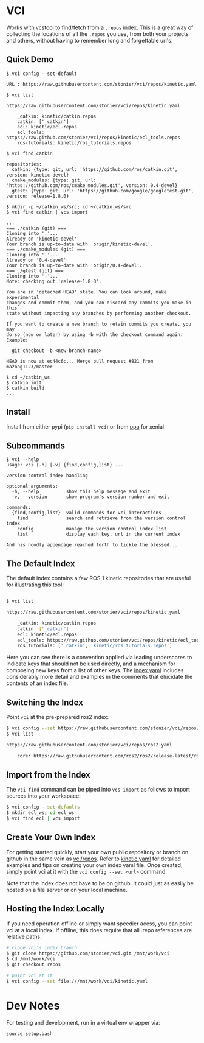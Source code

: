 # VCI

Works with vcstool to find/fetch from a `.repos` index.
This is a great way of collecting the locations of all the `.repos`
you use, from both your projects and others, without having to remember
long and forgettable url's.

## Quick Demo

```
$ vci config --set-default

URL : https://raw.githubusercontent.com/stonier/vci/repos/kinetic.yaml

$ vci list

https://raw.githubusercontent.com/stonier/vci/repos/kinetic.yaml

    _catkin: kinetic/catkin.repos
    catkin: ['_catkin']
    ecl: kinetic/ecl.repos
    ecl_tools: https://raw.github.com/stonier/vci/repos/kinetic/ecl_tools.repos
    ros-tutorials: kinetic/ros_tutorials.repos

$ vci find catkin

repositories:
  catkin: {type: git, url: 'https://github.com/ros/catkin.git', version: kinetic-devel}
  cmake_modules: {type: git, url: 'https://github.com/ros/cmake_modules.git', version: 0.4-devel}
  gtest: {type: git, url: 'https://github.com/google/googletest.git', version: release-1.8.0}

$ mkdir -p ~/catkin_ws/src; cd ~/catkin_ws/src
$ vci find catkin | vcs import

...
=== ./catkin (git) ===
Cloning into '.'...
Already on 'kinetic-devel'
Your branch is up-to-date with 'origin/kinetic-devel'.
=== ./cmake_modules (git) ===
Cloning into '.'...
Already on '0.4-devel'
Your branch is up-to-date with 'origin/0.4-devel'.
=== ./gtest (git) ===
Cloning into '.'...
Note: checking out 'release-1.8.0'.

You are in 'detached HEAD' state. You can look around, make experimental
changes and commit them, and you can discard any commits you make in this
state without impacting any branches by performing another checkout.

If you want to create a new branch to retain commits you create, you may
do so (now or later) by using -b with the checkout command again. Example:

  git checkout -b <new-branch-name>

HEAD is now at ec44c6c... Merge pull request #821 from mazong1123/master

$ cd ~/catkin_ws
$ catkin init
$ catkin build
...
```

## Install

Install from either pypi (`pip install vci`) or from
[ppa](https://launchpad.net/~d-stonier/+archive/ubuntu/snorriheim) for xenial.

## Subcommands

```
$ vci --help
usage: vci [-h] [-v] {find,config,list} ...

version control index handling

optional arguments:
  -h, --help          show this help message and exit
  -v, --version       show program's version number and exit

commands:
  {find,config,list}  valid commands for vci interactions
    find              search and retrieve from the version control index
    config            manage the version control index list
    list              display each key, url in the current index

And his noodly appendage reached forth to tickle the blessed...
```

## The Default Index

The default index contains a few ROS 1 kinetic repositories that
are useful for illustrating this tool:

```bash

$ vci list

https://raw.githubusercontent.com/stonier/vci/repos/kinetic.yaml

    _catkin: kinetic/catkin.repos
    catkin: ['_catkin']
    ecl: kinetic/ecl.repos
    ecl_tools: https://raw.github.com/stonier/vci/repos/kinetic/ecl_tools.repos
    ros_tutorials: ['_catkin', 'kinetic/ros_tutorials.repos']
```

Here you can see there is a convention applied via leading underscores
to indicate keys that should not be used directly, and a mechanism for
composing new keys from a list of other keys.
The [index yaml](https://raw.githubusercontent.com/stonier/vci/repos/kinetic.yaml)
includes considerably more detail and examples in the comments that elucidate the
contents of an index file.

## Switching the Index

Point `vci` at the pre-prepared ros2 index:

```bash
$ vci config --set https://raw.githubusercontent.com/stonier/vci/repos/ros2.yaml
$ vci list

https://raw.githubusercontent.com/stonier/vci/repos/ros2.yaml

    core: https://raw.githubusercontent.com/ros2/ros2/release-latest/ros2.repos
```

## Import from the Index

The `vci find` command can be piped into `vcs import` as follows to import
sources into your workspace:

```bash
$ vci config --set-defaults
$ mkdir ecl_ws; cd ecl_ws
$ vci find ecl | vcs import
```

## Create Your Own Index

For getting started quickly, start your own public repository or branch on
github in the same vein as [vci/repos](https://github.com/stonier/vci/tree/repos).
Refer to [kinetic.yaml](https://raw.githubusercontent.com/stonier/vci/repos/kinetic.yaml)
for detailed examples and tips on creating your own index yaml file. Once created,
simply point vci at it with the `vci config --set <url>` command.

Note that the index does not have to be on github. It could just as easily be hosted
on a file server or on your local machine.

## Hosting the Index Locally

If you need operation offline or simply want speedier acess, you can point
vci at a local index. If offline, this does require that all .repo references
are relative paths.

```bash
# clone vci's index branch
$ git clone https://github.com/stonier/vci.git /mnt/work/vci
$ cd /mnt/work/vci
$ git checkout repos

# point vci at it
$ vci config --set file:///mnt/work/vci/kinetic.yaml
```

# Dev Notes

For testing and development, run in a virtual env wrapper via:

```
source setup.bash
```
